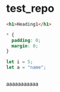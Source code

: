# test_repo

```html
<h1>Heading1</h1>
```

```css
* {
  padding: 0;
  margin: 0;
}
```

```javascript
let i = 5;
let a = "name";
```

<img src="" />

aaaaaaaaaaa
<br />

</img>
